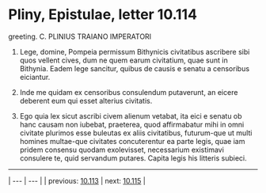 # Pliny, Epistulae, letter 10.114

greeting. C. PLINIUS TRAIANO IMPERATORI



1. Lege, domine, Pompeia permissum Bithynicis civitatibus ascribere sibi quos vellent cives, dum ne quem earum civitatium, quae sunt in Bithynia. Eadem lege sancitur, quibus de causis e senatu a censoribus eiciantur.



2. Inde me quidam ex censoribus consulendum putaverunt, an eicere deberent eum qui esset alterius civitatis.



3. Ego quia lex sicut ascribi civem alienum vetabat, ita eici e senatu ob hanc causam non iubebat, praeterea, quod affirmabatur mihi in omni civitate plurimos esse buleutas ex aliis civitatibus, futurum-que ut multi homines multae-que civitates concuterentur ea parte legis, quae iam pridem consensu quodam exolevisset, necessarium existimavi consulere te, quid servandum putares. Capita legis his litteris subieci.



---

| --- | --- |
| previous: [10.113](../10.113/) | next: [10.115](../10.115/) |